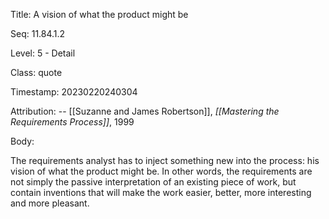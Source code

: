 Title:  A vision of what the product might be

Seq:    11.84.1.2

Level:  5 - Detail

Class:  quote

Timestamp: 20230220240304

Attribution: -- [[Suzanne and James Robertson]], *[[Mastering the Requirements Process]]*, 1999

Body:

The requirements analyst has to inject something new into the process: his vision of what the product might be. In other words, the requirements are not simply the passive interpretation of an existing piece of work, but contain inventions that will make the work easier, better, more interesting and more pleasant.

